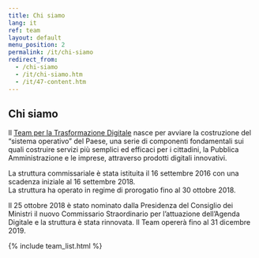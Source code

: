 ```yaml
---
title: Chi siamo
lang: it
ref: team
layout: default
menu_position: 2
permalink: /it/chi-siamo
redirect_from:
  - /chi-siamo
  - /it/chi-siamo.htm
  - /it/47-content.htm
---
```


## Chi siamo

Il <a href="http://presidenza.governo.it/AmministrazioneTrasparente/DisposizioniGenerali/AttiGenerali/DpcmOrganismiCollegiali/DPCM_20160916_CommStraord_AgendaDigitale.pdf" title="Decreto del Presidente del Consiglio dei Ministri per la Struttura commissariale Agenda Digitale" target="_blank">
Team per la Trasformazione Digitale</a> nasce per avviare la costruzione del
“sistema operativo” del Paese, una serie di componenti fondamentali sui quali
costruire servizi più semplici ed efficaci per i cittadini, la Pubblica
Amministrazione e le imprese, attraverso prodotti digitali innovativi.
  
La struttura commissariale è stata istituita il 16 settembre 2016 con una
scadenza iniziale al 16 settembre 2018.   
La struttura ha operato in regime di prorogatio fino al 30 ottobre 2018.

Il 25 ottobre 2018 è stato nominato dalla Presidenza del Consiglio dei Ministri
il nuovo Commissario Straordinario per l’attuazione dell’Agenda Digitale e la
struttura è stata rinnovata. Il Team opererà fino al 31 dicembre 2019.

{% include team_list.html %}
